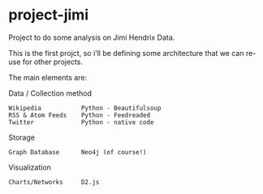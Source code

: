 project-jimi
============

Project to do some analysis on Jimi Hendrix Data. 

This is the first projct, so i'll be defining some architecture that we can re-use for other projects. 

The main elements are: 

Data / Collection method

    Wikipedia           Python - Beautifulsoup
    RSS & Atom Feeds    Python - Feedreaded
    Twitter             Python - native code 
    
Storage

    Graph Database      Neo4j (of course!)
    
Visualization

    Charts/Networks     D2.js
    

    
